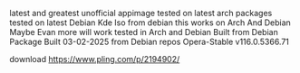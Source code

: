 latest and greatest unofficial appimage
tested on latest arch packages
tested on latest Debian Kde Iso from debian
this works on Arch And Debian Maybe Evan more will work
tested in Arch and Debian Built from Debian Package
Built 03-02-2025 from Debian repos
Opera-Stable v116.0.5366.71

download 
https://www.pling.com/p/2194902/
